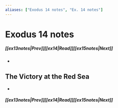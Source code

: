 ```yaml
---
aliases: ["Exodus 14 notes", "Ex. 14 notes"]
---
```

# Exodus 14 notes
##### <span class=arrow-left></span>[[ex13notes|Prev]]<span class=navigation-separator></span>[[ex14|Read]]<span class=navigation-separator></span>[[ex15notes|Next]]<span class=arrow-right></span>
- 
## The Victory at the Red Sea
- 
##### <span class=arrow-left></span>[[ex13notes|Prev]]<span class=navigation-separator></span>[[ex14|Read]]<span class=navigation-separator></span>[[ex15notes|Next]]<span class=arrow-right></span>